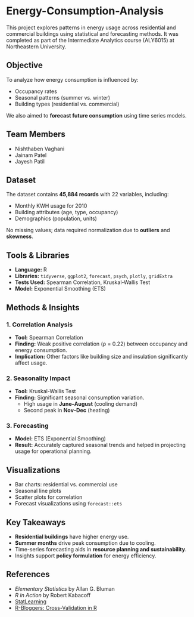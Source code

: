 # Energy-Consumption-Analysis

This project explores patterns in energy usage across residential and commercial buildings using statistical and forecasting methods. It was completed as part of the Intermediate Analytics course (ALY6015) at Northeastern University.

## Objective

To analyze how energy consumption is influenced by:
- Occupancy rates
- Seasonal patterns (summer vs. winter)
- Building types (residential vs. commercial)

We also aimed to **forecast future consumption** using time series models.

## Team Members

- Nishthaben Vaghani  
- Jainam Patel  
- Jayesh Patil  

## Dataset

The dataset contains **45,884 records** with 22 variables, including:
- Monthly KWH usage for 2010
- Building attributes (age, type, occupancy)
- Demographics (population, units)

No missing values; data required normalization due to **outliers** and **skewness**.

## Tools & Libraries

- **Language:** R  
- **Libraries:** `tidyverse`, `ggplot2`, `forecast`, `psych`, `plotly`, `gridExtra`  
- **Tests Used:** Spearman Correlation, Kruskal-Wallis Test  
- **Model:** Exponential Smoothing (ETS)  

## Methods & Insights

### 1. Correlation Analysis
- **Tool:** Spearman Correlation
- **Finding:** Weak positive correlation (ρ = 0.22) between occupancy and energy consumption.
- **Implication:** Other factors like building size and insulation significantly affect usage.

### 2. Seasonality Impact
- **Tool:** Kruskal-Wallis Test
- **Finding:** Significant seasonal consumption variation.
  - High usage in **June–August** (cooling demand)
  - Second peak in **Nov–Dec** (heating)

### 3. Forecasting
- **Model:** ETS (Exponential Smoothing)
- **Result:** Accurately captured seasonal trends and helped in projecting usage for operational planning.

## Visualizations

- Bar charts: residential vs. commercial use  
- Seasonal line plots  
- Scatter plots for correlation  
- Forecast visualizations using `forecast::ets`

## Key Takeaways

- **Residential buildings** have higher energy use.
- **Summer months** drive peak consumption due to cooling.
- Time-series forecasting aids in **resource planning and sustainability**.
- Insights support **policy formulation** for energy efficiency.

## References

- *Elementary Statistics* by Allan G. Bluman  
- *R in Action* by Robert Kabacoff  
- [StatLearning](https://www.statlearning.com)  
- [R-Bloggers: Cross-Validation in R](https://www.r-bloggers.com/2020/05/cross-validation-essentials-in-r/)



